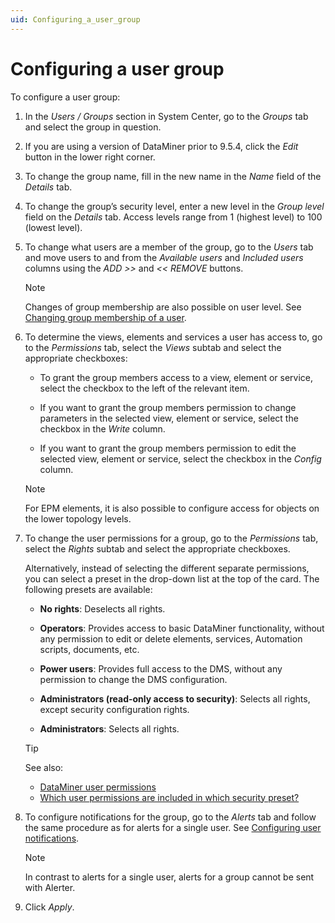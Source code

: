 ```yaml
---
uid: Configuring_a_user_group
---
```


# Configuring a user group

To configure a user group:

1. In the *Users / Groups* section in System Center, go to the *Groups* tab and select the group in question.

2. If you are using a version of DataMiner prior to 9.5.4, click the *Edit* button in the lower right corner.

3. To change the group name, fill in the new name in the *Name* field of the *Details* tab.

4. To change the group’s security level, enter a new level in the *Group level* field on the *Details* tab. Access levels range from 1 (highest level) to 100 (lowest level).

5. To change what users are a member of the group, go to the *Users* tab and move users to and from the *Available users* and *Included users* columns using the *ADD \>\>* and *\<\< REMOVE* buttons.

    > [!NOTE]
    > Changes of group membership are also possible on user level. See [Changing group membership of a user](xref:Changing_group_membership_of_a_user).

6. To determine the views, elements and services a user has access to, go to the *Permissions* tab, select the *Views* subtab and select the appropriate checkboxes:

    - To grant the group members access to a view, element or service, select the checkbox to the left of the relevant item.

    - If you want to grant the group members permission to change parameters in the selected view, element or service, select the checkbox in the *Write* column.

    - If you want to grant the group members permission to edit the selected view, element or service, select the checkbox in the *Config* column.

    > [!NOTE]
    > For EPM elements, it is also possible to configure access for objects on the lower topology levels.

7. To change the user permissions for a group, go to the *Permissions* tab, select the *Rights* subtab and select the appropriate checkboxes.

    Alternatively, instead of selecting the different separate permissions, you can select a preset in the drop-down list at the top of the card. The following presets are available:

    - **No rights**: Deselects all rights.

    - **Operators**: Provides access to basic DataMiner functionality, without any permission to edit or delete elements, services, Automation scripts, documents, etc.

    - **Power users**: Provides full access to the DMS, without any permission to change the DMS configuration.

    - **Administrators (read-only access to security)**: Selects all rights, except security configuration rights.

    - **Administrators**: Selects all rights.

    > [!TIP]
    > See also:
    > - [DataMiner user permissions](xref:DataMiner_user_permissions)
    > - [Which user permissions are included in which security preset?](xref:Frequently_asked_questions_about_user_group_settings#which-user-permissions-are-included-in-which-security-preset)

8. To configure notifications for the group, go to the *Alerts* tab and follow the same procedure as for alerts for a single user. See [Configuring user notifications](xref:Configuring_user_notifications).

    > [!NOTE]
    > In contrast to alerts for a single user, alerts for a group cannot be sent with Alerter.

9. Click *Apply*.
